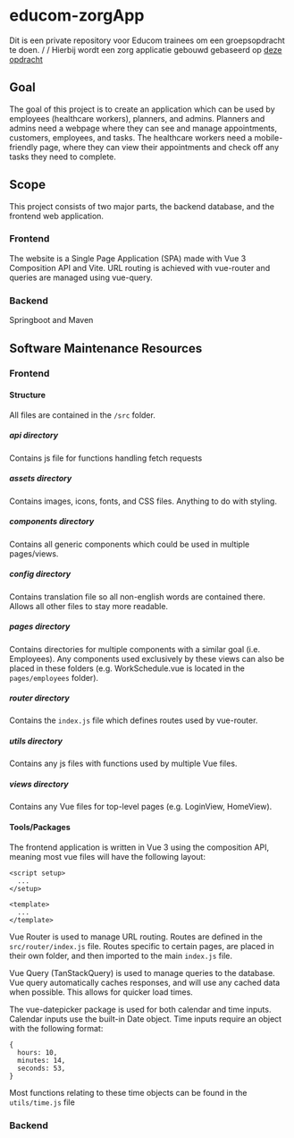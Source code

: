 # educom-zorgApp
Dit is een private repository voor Educom trainees om een groepsopdracht te doen.
/
/
Hierbij wordt een zorg applicatie gebouwd gebaseerd op [deze opdracht](https://e-learning.educom.nu/cases/ZAPP/intro)

## Goal
The goal of this project is to create an application which can be used by employees (healthcare workers), planners, and admins. Planners and admins need a webpage where they can see and manage appointments, customers, employees, and tasks. The healthcare workers need a mobile-friendly page, where they can view their appointments and check off any tasks they need to complete.

## Scope
This project consists of two major parts, the backend database, and the frontend web application.

### Frontend
The website is a Single Page Application (SPA) made with Vue 3 Composition API and Vite. URL routing is achieved with vue-router and queries are managed using vue-query.

### Backend
Springboot and Maven

## Software Maintenance Resources

### Frontend

#### Structure
All files are contained in the ```/src``` folder.

##### api directory
Contains js file for functions handling fetch requests

##### assets directory
Contains images, icons, fonts, and CSS files. Anything to do with styling.

##### components directory
Contains all generic components which could be used in multiple pages/views.

##### config directory
Contains translation file so all non-english words are contained there. Allows all other files to stay more readable.

##### pages directory
Contains directories for multiple components with a similar goal (i.e. Employees). Any components used exclusively by these views can also be placed in these folders (e.g. WorkSchedule.vue is located in the ```pages/employees``` folder).

##### router directory
Contains the ```index.js``` file which defines routes used by vue-router.

##### utils directory
Contains any js files with functions used by multiple Vue files.

##### views directory
Contains any Vue files for top-level pages (e.g. LoginView, HomeView).

#### Tools/Packages
The frontend application is written in Vue 3 using the composition API, meaning most vue files will have the following layout:
```
<script setup>
  ...
</setup>

<template>
  ...
</template>
```

Vue Router is used to manage URL routing. Routes are defined in the ```src/router/index.js``` file. Routes specific to certain pages, are placed in their own folder, and then imported to the main ```index.js``` file.

Vue Query (TanStackQuery) is used to manage queries to the database. Vue query automatically caches responses, and will use any cached data when possible. This allows for quicker load times.

The vue-datepicker package is used for both calendar and time inputs. Calendar inputs use the built-in Date object. Time inputs require an object with the following format:
```
{
  hours: 10,
  minutes: 14,
  seconds: 53,
}
```
Most functions relating to these time objects can be found in the ```utils/time.js``` file

### Backend
